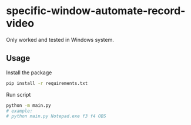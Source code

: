 # specific-window-automate-record-video
Only worked and tested in Windows system.

## Usage

Install the package
```bash
pip install -r requirements.txt
```

Run script
```bash
python -m main.py
# example:
# python main.py Notepad.exe f3 f4 OBS
```